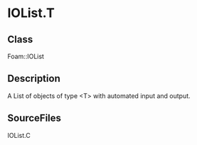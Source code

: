 # IOList.T 
## Class
Foam::IOList

## Description
A List of objects of type \<T\> with automated input and output.

## SourceFiles
IOList.C

